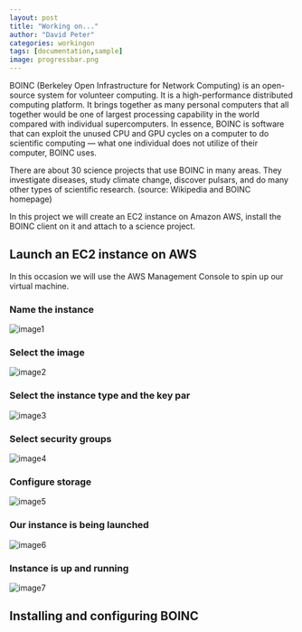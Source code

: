 ```yaml
---
layout: post
title: "Working on..."
author: "David Peter"
categories: workingon
tags: [documentation,sample]
image: progressbar.png
---
```


BOINC (Berkeley Open Infrastructure for Network Computing) is an open-source system for volunteer computing. It is a high-performance distributed computing platform. It brings together as many personal computers that all together would be one of largest processing capability in the world compared with individual supercomputers. In essence, BOINC is software that can exploit the unused CPU and GPU cycles on a computer to do scientific computing — what one individual does not utilize of their computer, BOINC uses.

There are about 30 science projects that use BOINC in many areas. They investigate diseases, study climate change, discover pulsars, and do many other types of scientific research. (source: Wikipedia and BOINC homepage)

In this project we will create an EC2 instance on Amazon AWS, install the BOINC client on it and attach to a science project.

## Launch an EC2 instance on AWS

In this occasion we will use the AWS Management Console to spin up our virtual machine.

### Name the instance

![image1](https://github.com/peterda84/peterda84.github.io/blob/dev/assets/img/boinc/step1.png)

### Select the image

![image2](https://github.com/peterda84/peterda84.github.io/blob/dev/assets/img/boinc/step2.png)

### Select the instance type and the key par

![image3](https://github.com/peterda84/peterda84.github.io/blob/dev/assets/img/boinc/step3.png)

### Select security groups

![image4](https://github.com/peterda84/peterda84.github.io/blob/dev/assets/img/boinc/step4.png)

### Configure storage

![image5](https://github.com/peterda84/peterda84.github.io/blob/dev/assets/img/boinc/step5.png)

### Our instance is being launched

![image6](https://github.com/peterda84/peterda84.github.io/blob/dev/assets/img/boinc/step6.png)

### Instance is up and running

![image7](https://github.com/peterda84/peterda84.github.io/blob/dev/assets/img/boinc/step7.png)


## Installing and configuring BOINC
